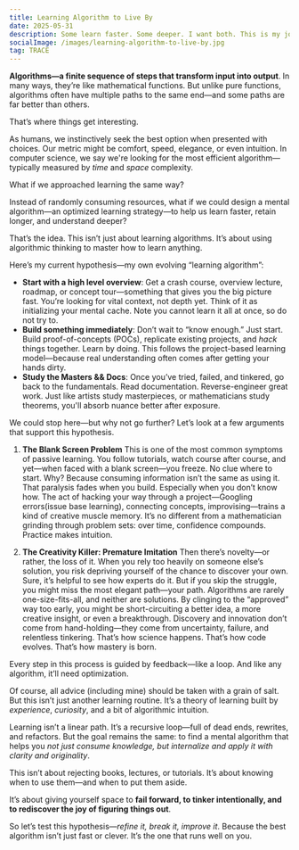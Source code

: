 ```yaml
---
title: Learning Algorithm to Live By
date: 2025-05-31
description: Some learn faster. Some deeper. I want both. This is my journey into algorithmic thinking—not to just solve problems, but to solve how I learn them in the first place.
socialImage: /images/learning-algorithm-to-live-by.jpg
tag: TRACE
---
```


**Algorithms—a finite sequence of steps that transform input into output**.
In many ways, they’re like mathematical functions. But unlike pure functions, 
algorithms often have multiple paths to the same end—and some paths are far 
better than others.

That’s where things get interesting.

As humans, we instinctively seek the best option when presented with choices. 
Our metric might be comfort, speed, elegance, or even intuition. In computer 
science, we say we're looking for the most efficient algorithm—typically
measured by *time* and *space* complexity.

What if we approached learning the same way?

Instead of randomly consuming resources, what if we could design a mental 
algorithm—an optimized learning strategy—to help us learn faster, retain longer, 
and understand deeper?

That’s the idea.
This isn’t just about learning algorithms. It’s about using algorithmic thinking 
to master how to learn anything.

Here’s my current hypothesis—my own evolving “learning algorithm”:

- **Start with a high level overview**: Get a crash course, overview lecture, 
  roadmap, or concept tour—something that gives you the big picture fast. You’re 
  looking for vital context, not depth yet. Think of it as initializing your mental 
  cache. Note you cannot learn it all at once, so do not try to.
- **Build something immediately**: Don’t wait to “know enough.” Just start. Build 
  proof-of-concepts (POCs), replicate existing projects, and *hack* things together. 
  Learn by doing. This follows the project-based learning model—because real 
  understanding often comes after getting your hands dirty.
- **Study the Masters && Docs**: Once you’ve tried, failed, and tinkered, go back to 
  the fundamentals. Read documentation. Reverse-engineer great work. Just like artists 
  study masterpieces, or mathematicians study theorems, you'll absorb nuance better after 
  exposure.

We could stop here—but why not go further? Let’s look at a few arguments that support this hypothesis.

1. **The Blank Screen Problem**
  This is one of the most common symptoms of passive learning. You follow tutorials, 
  watch course after course, and yet—when faced with a blank screen—you freeze. No clue 
  where to start. Why? Because consuming information isn’t the same as using it.
  That paralysis fades when you build. Especially when you don’t know how. The act of 
  hacking your way through a project—Googling errors(issue base learning), connecting concepts, 
  improvising—trains a kind of creative muscle memory. It’s no different from a mathematician 
  grinding through problem sets: over time, confidence compounds. Practice makes intuition.

2. **The Creativity Killer: Premature Imitation**
  Then there’s novelty—or rather, the loss of it. When you rely too heavily on someone 
  else’s solution, you risk depriving yourself of the chance to discover your own.
  Sure, it’s helpful to see how experts do it. But if you skip the struggle, you might 
  miss the most elegant path—your path. Algorithms are rarely one-size-fits-all, and neither 
  are solutions. By clinging to the “approved” way too early, you might be short-circuiting 
  a better idea, a more creative insight, or even a breakthrough.
  Discovery and innovation don’t come from hand-holding—they come from uncertainty, failure,
  and relentless tinkering. That’s how science happens. That’s how code evolves. That’s how 
  mastery is born.

Every step in this process is guided by feedback—like a loop. And like any algorithm, 
it’ll need optimization.

Of course, all advice (including mine) should be taken with a grain of salt. But this 
isn’t just another learning routine. It’s a theory of learning built by *experience*, 
*curiosity*, and a bit of algorithmic intuition.

Learning isn’t a linear path. It’s a recursive loop—full of dead ends, rewrites, and 
refactors. But the goal remains the same: to find a mental algorithm that helps you 
*not just consume knowledge, but internalize and apply it with clarity and originality*.

This isn’t about rejecting books, lectures, or tutorials. It’s about knowing when to use 
them—and when to put them aside. 

It’s about giving yourself space to **fail forward, to tinker intentionally, and to 
rediscover the joy of figuring things out**.

So let’s test this hypothesis—*refine it, break it, improve it*.
Because the best algorithm isn’t just fast or clever. It’s the one that runs well on you.
